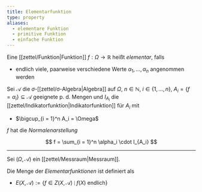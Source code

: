 ```yaml
---
title: Elementarfunktion
type: property
aliases:
  - elementare Funktion
  - primitive Funktion
  - einfache Funktion
---
```


Eine [[zettel/Funktion|Funktion]] $f : \Omega \to \mathbb{R}$ heißt *elementar*, falls
- endlich viele, paarweise verschiedene Werte $\alpha_1, \dots, \alpha_n$ angenommen werden

Sei $\mathcal{A}$ die $\sigma$-[[zettel/σ-Algebra|Algebra]] auf $\Omega$, $n \in \mathbb{N}$, $i \in \{ 1, \dots, n \}$, $A_i = \{ f = \alpha_i \} \subseteq \mathcal{A}$ geeignete p. d. Mengen und $I_{A_i}$ die [[zettel/Indikatorfunktion|Indikatorfunktion]] für $A_i$ mit
- $\bigcup_{i = 1}^n A_i = \Omega$

$f$ hat die *Normalenarstellung*

$$
	f = \sum_{i = 1}^n \alpha_i \cdot I_{A_i}
$$

---

Sei $(\Omega, \mathcal{A})$ ein [[zettel/Messraum|Messraum]].

Die Menge der *Elementarfunktionen* ist definiert als
- $E(X, \mathcal{A}) := \{ f \in Z(X, \mathcal{A}) \mid f(X) \text{ endlich} \}$